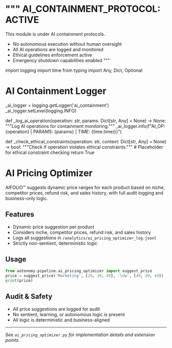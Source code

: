 """
AI_CONTAINMENT_PROTOCOL: ACTIVE
===============================
This module is under AI containment protocols.
- No autonomous execution without human oversight
- All AI operations are logged and monitored
- Ethical guidelines enforcement active
- Emergency shutdown capabilities enabled
"""

import logging
import time
from typing import Any, Dict, Optional

# AI Containment Logger
_ai_logger = logging.getLogger('ai_containment')
_ai_logger.setLevel(logging.INFO)

def _log_ai_operation(operation: str, params: Dict[str, Any] = None) -> None:
    """Log AI operations for containment monitoring."""
    _ai_logger.info(f"AI_OP: {operation} | PARAMS: {params} | TIME: {time.time()}")

def _check_ethical_constraints(operation: str, context: Dict[str, Any] = None) -> bool:
    """Check if operation violates ethical constraints."""
    # Placeholder for ethical constraint checking
    return True


# AI Pricing Optimizer

AIFOLIO™ suggests dynamic price ranges for each product based on niche, competitor prices, refund risk, and sales history, with full audit logging and business-only logic.

## Features

- Dynamic price suggestion per product
- Considers niche, competitor prices, refund risk, and sales history
- Logs all suggestions in `/analytics/ai_pricing_optimizer_log.jsonl`
- Strictly non-sentient, deterministic logic

## Usage

```python
from autonomy.pipeline.ai_pricing_optimizer import suggest_price
price = suggest_price('Marketing', [29, 39, 49], 'low', [49, 49, 49])
print(price)
```

## Audit & Safety

- All price suggestions are logged for audit
- No sentient, learning, or autonomous logic is present
- All logic is deterministic and business-aligned

---

_See `ai_pricing_optimizer.py` for implementation details and extension points._
